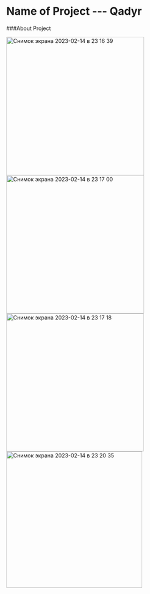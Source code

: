 # Name of Project --- Qadyr

###About Project


<img width="361" alt="Снимок экрана 2023-02-14 в 23 16 39" src="https://user-images.githubusercontent.com/90827203/218812683-749c21e5-200c-45d0-87b6-2d227dfba8fb.png">
<img width="361" alt="Снимок экрана 2023-02-14 в 23 17 00" src="https://user-images.githubusercontent.com/90827203/218812693-2170be3c-1c94-4ea7-9c80-1bf502525d04.png">
<img width="360" alt="Снимок экрана 2023-02-14 в 23 17 18" src="https://user-images.githubusercontent.com/90827203/218812697-9af499a2-fb64-4834-911c-f9b77cdb4070.png">
<img width="356" alt="Снимок экрана 2023-02-14 в 23 20 35" src="https://user-images.githubusercontent.com/90827203/218812707-6a00acdc-3971-4901-8206-aa7b5ac4b34b.png">
